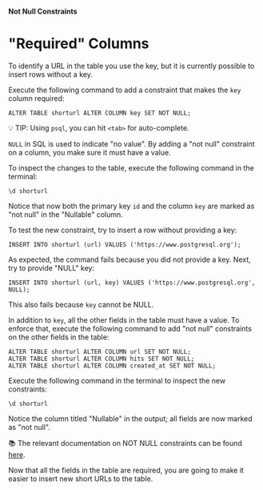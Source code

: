 #### Not Null Constraints

# "Required" Columns

To identify a URL in the table you use the key, but it is currently possible to insert rows without a key.

Execute the following command to add a constraint that makes the `key` column required:

```
ALTER TABLE shorturl ALTER COLUMN key SET NOT NULL;
```

💡 TIP: Using `psql`, you can hit `<tab>` for auto-complete.

`NULL` in SQL is used to indicate "no value". By adding a "not null" constraint on a column, you make sure it must have a value.

To inspect the changes to the table, execute the following command in the terminal:

```
\d shorturl
```

Notice that now both the primary key `id` and the column `key` are marked as "not null" in the "Nullable" column.

To test the new constraint, try to insert a row without providing a key:

```
INSERT INTO shorturl (url) VALUES ('https://www.postgresql.org');
```

As expected, the command fails because you did not provide a key. Next, try to provide "NULL" key:

```
INSERT INTO shorturl (url, key) VALUES ('https://www.postgresql.org', NULL);
```

This also fails because `key` cannot be NULL.

In addition to `key`, all the other fields in the table must have a value. To enforce that, execute the following command to add "not null" constraints on the other fields in the table:

```
ALTER TABLE shorturl ALTER COLUMN url SET NOT NULL;
ALTER TABLE shorturl ALTER COLUMN hits SET NOT NULL;
ALTER TABLE shorturl ALTER COLUMN created_at SET NOT NULL;
```

Execute the following command in the terminal to inspect the new constraints:

```
\d shorturl
```

Notice the column titled "Nullable" in the output; all fields are now marked as "not null".

📚 The relevant documentation on NOT NULL constraints can be found [here](https://www.postgresql.org/docs/13/ddl-constraints.html#id-1.5.4.6.6).

Now that all the fields in the table are required, you are going to make it easier to insert new short URLs to the table.
